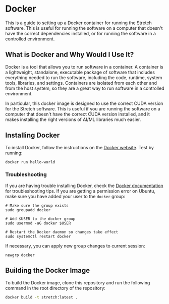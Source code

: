 # Docker

This is a guide to setting up a Docker container for running the Stretch software. This is useful for running the software on a computer that doesn't have the correct dependencies installed, or for running the software in a controlled environment.

## What is Docker and Why Would I Use It?

Docker is a tool that allows you to run software in a container. A container is a lightweight, standalone, executable package of software that includes everything needed to run the software, including the code, runtime, system tools, libraries, and settings. Containers are isolated from each other and from the host system, so they are a great way to run software in a controlled environment.

In particular, this docker image is designed to use the correct CUDA version for the Stretch software. This is useful if you are running the software on a computer that doesn't have the correct CUDA version installed, and it makes installing the right versions of AI/ML libraries much easier.

## Installing Docker

To install Docker, follow the instructions on the [Docker website](https://docs.docker.com/get-docker/). Test by running:
```
docker run hello-world
```

### Troubleshooting

If you are having trouble installing Docker, check the [Docker documentation](https://docs.docker.com/get-docker/) for troubleshooting tips. If you are getting a permission error on Ubuntu, make sure you have added your user to the `docker` group:

```
# Make sure the group exists
sudo groupadd docker

# Add $USER to the docker group
sudo usermod -aG docker $USER

# Restart the Docker daemon so changes take effect
sudo systemctl restart docker
```

If necessary, you can apply new group changes to current session:
```
newgrp docker
```

## Building the Docker Image

To build the Docker image, clone this repository and run the following command in the root directory of the repository:

```bash
docker build -t stretch:latest .
```
